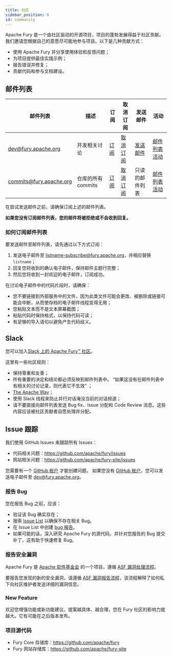 ```yaml
---
title: 社区
sidebar_position: 0
id: community
---
```


Apache Fury 是一个由社区驱动的开源项目，项目的蓬勃发展得益于社区贡献。
我们邀请您根据自己的意愿尽可能地参与项目。以下是几种贡献方式：

- 使用 Apache Fury 并分享使用体验和反馈问题；
- 为项目提供最佳实践示例；
- 报告错误并修复；
- 贡献代码和参与文档建设。

## 邮件列表

| 邮件列表                | 描述               | 订阅                                             | 取消订阅                                               | 发送邮件                               | 活动                                                                       |
| ----------------------- | ------------------ | ------------------------------------------------ | ------------------------------------------------------ | -------------------------------------- | -------------------------------------------------------------------------- |
| dev@fury.apache.org     | 开发相关讨论       | [订阅](mailto:dev-subscribe@fury.apache.org)     | [取消订阅](mailto:dev-unsubscribe@fury.apache.org)     | [发送邮件](mailto:dev@fury.apache.org) | [邮件列表活动](https://lists.apache.org/list.html?dev@fury.apache.org)     |
| commits@fury.apache.org | 仓库的所有 commits | [订阅](mailto:commits-subscribe@fury.apache.org) | [取消订阅](mailto:commits-unsubscribe@fury.apache.org) | 只读的邮件列表                         | [邮件列表活动](https://lists.apache.org/list.html?commits@fury.apache.org) |

在尝试发送邮件之前，请确保订阅上述的邮件列表。

**如果您没有订阅邮件列表，您的邮件将被拒绝或不会收到回复。**

### 如何订阅邮件列表

要发送邮件至邮件列表，请先通过以下方式订阅：

1. 发送电子邮件至 listname-subscribe@fury.apache.org，并相应替换 `listname`；
2. 回复您将收到的确认电子邮件，保持邮件主题行完整；
3. 然后您将收到一封欢迎的电子邮件，订阅成功。

在讨论电子邮件中的代码片段时，请确保：

- 您不要链接到外部服务中的文件，因为此类文件可能会更改、被删除或链接可能会中断，从而使存档的电子邮件线程变得无用；
- 您粘贴文本而不是文本屏幕截图；
- 粘贴代码时保持格式，以保持代码可读；
- 有足够的导入语句以避免产生代码歧义。

## Slack

您可以加入[Slack 上的 Apache Fury™ 社区](https://join.slack.com/t/fury-project/shared_invite/zt-1u8soj4qc-ieYEu7ciHOqA2mo47llS8A)。

这里有一些社区规则：

- 保持尊重和友善；
- 所有重要的决定和结论都必须反映到邮件列表中。 “如果这没有在邮件列表中有相关的讨论记录，则代表它不生效” ；
- [The Apache Way](https://theapacheway.com/on-list/)；
- 使用 Slack 线程来防止并行对话淹没当前的对话频道；
- 请不要直接向邮件列表发送 Bug fix、Issue 分配和 Code Review 消息。这些内容应该被社区贡献者自愿处理并分配。

## Issue 跟踪

我们使用 GitHub Issues 来跟踪所有 Issues：

- 代码相关问题：https://github.com/apache/fury/issues
- 网站相关问题：https://github.com/apache/fury-site/issues

您需要有一个 [GitHub 帐户](https://github.com/signup) 才能创建问题。
如果您没有 [GitHub 帐户](https://github.com/signup)，您可以发送电子邮件至 dev@fury.apache.org。

### 报告 Bug

您在报告 Bug 之前，应该：

- 验证该 Bug 确实存在；
- 搜索 [Issue List](https://github.com/apache/fury/issues) 以确保不存在相关 Bug。
- 在 Issue List 中创建 [bug 报告](https://github.com/apache/fury/issues/new?assignees=&labels=bug&projects=&template=bug_report.yml)。
- 如果可能的话，深入研究 Apache Fury 的源代码，并针对您报告的 Bug 提交补丁，这有助于快速修复 Bug。

### 报告安全漏洞

Apache Fury 是 [Apache 软件基金会](https://apache.org/) 的一个项目，遵循 [ASF 漏洞处理流程](https://apache.org/security/#vulnerability-handling)。

要报告您发现的新的安全漏洞，请遵循 [ASF 漏洞报告流程](https://apache.org/security/#reporting-a-vulnerability)，该流程解释了如何私下向社区维护者发送详细的漏洞信息。

### New Feature

欢迎您增强功能或新功能建议。提案越具体、越合理，您在 Fury 社区的影响力就越大。它有可能在之后版本发布。

### 项目源代码

- Fury Core 存储库：https://github.com/apache/fury
- Fury 网站存储库：https://github.com/apache/fury-site
